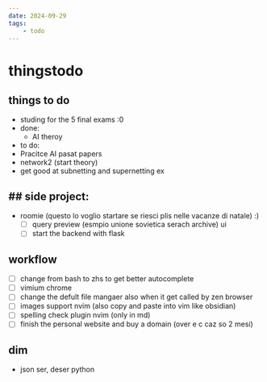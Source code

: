 ```yaml
---
date: 2024-09-29 
tags: 
    - todo
---
```




# thingstodo

## things to do

- studing for the 5 final exams :0
- done:
  - AI theroy
- to do:
 - Pracitce AI pasat papers
 - network2 (start theory) 
  - get good at subnetting and supernetting ex


## ## side project:
- roomie  (questo lo voglio startare se riesci plis nelle vacanze di natale) :)
    - [ ] query preview (esmpio unione sovietica serach archive) ui
    - [ ] start the backend with flask

## workflow

- [ ] change from bash to zhs to get better autocomplete
- [ ] vimium chrome
- [ ] change the defult file mangaer also when it get called by zen browser
- [ ] images support nvim (also copy and paste into vim like obsidian)
- [ ] spelling check plugin nvim (only in md)
- [ ] finish the personal website and buy a domain (over e c caz so 2 mesi)

## dim

- json ser, deser python
